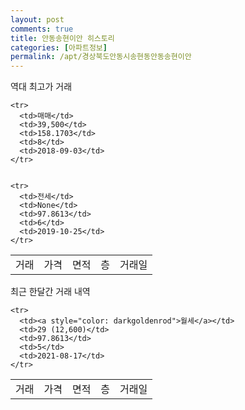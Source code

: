 ```yaml
---
layout: post
comments: true
title: 안동송현이안 히스토리
categories: [아파트정보]
permalink: /apt/경상북도안동시송현동안동송현이안
---
```


역대 최고가 거래
<table class="sortable">
    <tr>
      <td>거래</td>
      <td>가격</td>
      <td>면적</td>
      <td>층</td>
      <td>거래일</td>
    </tr>
    
    <tr>
      <td>매매</td>
      <td>39,500</td>
      <td>158.1703</td>
      <td>8</td>
      <td>2018-09-03</td>
    </tr>
        
    
    <tr>
      <td>전세</td>
      <td>None</td>
      <td>97.8613</td>
      <td>6</td>
      <td>2019-10-25</td>
    </tr>
        
    
</table>

최근 한달간 거래 내역

<font size='small'>
<table class="sortable">
    <tr>
      <td>거래</td>
      <td>가격</td>
      <td>면적</td>
      <td>층</td>
      <td>거래일</td>
    </tr>

    <tr>
      <td><a style="color: darkgoldenrod">월세</a></td>
      <td>29 (12,600)</td>
      <td>97.8613</td>
      <td>5</td>
      <td>2021-08-17</td>
    </tr>
      
</table>
</font>

